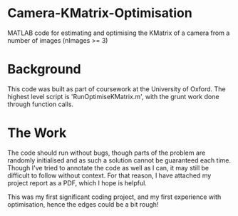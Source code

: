# Camera-KMatrix-Optimisation
MATLAB code for estimating and optimising the KMatrix of a camera from a number of images (nImages >= 3)

# Background 
This code was built as part of coursework at the University of Oxford. The highest level script is 'RunOptimiseKMatrix.m', with the grunt work done through function calls.

# The Work 
The code should run without bugs, though parts of the problem are randomly initialised and as such a solution cannot be guaranteed each time. Though I've tried to annotate the code as well as I can, it may still be difficult to follow without context. For that reason, I have attached my project report as  a PDF, which I hope is helpful.

This was my first significant coding project, and my first experience with optimisation, hence the edges could be a bit rough!
